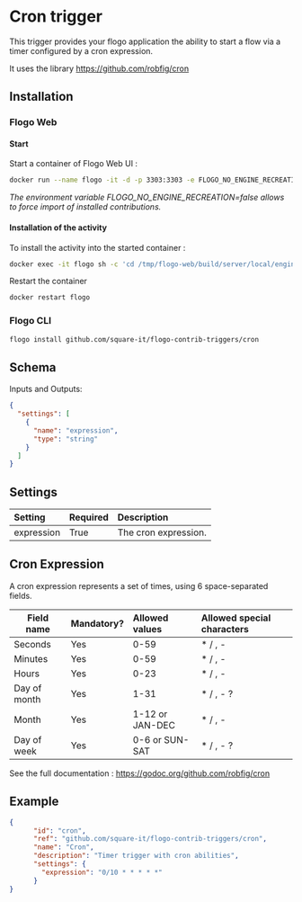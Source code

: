 # Cron trigger
This trigger provides your flogo application the ability to start a flow via a timer configured by a cron expression.

It uses the library https://github.com/robfig/cron

## Installation
### Flogo Web

#### Start

Start a container of Flogo Web UI :

```bash
docker run --name flogo -it -d -p 3303:3303 -e FLOGO_NO_ENGINE_RECREATION=false flogo/flogo-docker eula-accept
```
*The environment variable FLOGO_NO_ENGINE_RECREATION=false allows to force import of installed contributions.*

#### Installation of the activity

To install the activity into the started container :

```bash
docker exec -it flogo sh -c 'cd /tmp/flogo-web/build/server/local/engines/flogo-web && flogo install github.com/square-it/flogo-contrib-triggers/cron'
```

Restart the container
```bash
docker restart flogo
```

### Flogo CLI
```bash
flogo install github.com/square-it/flogo-contrib-triggers/cron
```

## Schema
Inputs and Outputs:

```json
{
  "settings": [
    {
      "name": "expression",
      "type": "string"
    }
  ]
}
```
## Settings
| Setting     | Required | Description |
|:------------|:---------|:------------|
| expression  | True     | The cron expression.  |

## Cron Expression

A cron expression represents a set of times, using 6 space-separated fields.

| Field name   | Mandatory? | Allowed values  | Allowed special characters |
|--------------|:-----------|:----------------|:---------------------------|
| Seconds      | Yes        | 0-59            | * / , -                    |
| Minutes      | Yes        | 0-59            | * / , -                    |
|	Hours        | Yes        | 0-23            | * / , -                    |
|	Day of month | Yes        | 1-31            | * / , - ?                  |
|	Month        | Yes        | 1-12 or JAN-DEC | * / , -                    |
|	Day of week  | Yes        | 0-6 or SUN-SAT  | * / , - ?                  |

See the full documentation : https://godoc.org/github.com/robfig/cron

## Example

```json
{
      "id": "cron",
      "ref": "github.com/square-it/flogo-contrib-triggers/cron",
      "name": "Cron",
      "description": "Timer trigger with cron abilities",
      "settings": {
        "expression": "0/10 * * * * *"
      }
}

```

